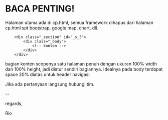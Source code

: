 # BACA PENTING!

Halaman utama ada di cp.html, semua framework dihapus dari halaman cp.html spt bootstrap, google map, chart, dll.

```
	<div class="_section" id="_s_3">
		<div class="_body">
			<!-- konten -->
		</div>
	</div>
```

bagian konten scopenya satu halaman penuh dengan ukuran 100% width dan 100% height, jadi diatur sendiri bagiannya. Idealnya pada body terdapat space 20% diatas untuk header navigasi.

Jika ada pertanyaan langsung hubungi tim.


--

regards,

Rio